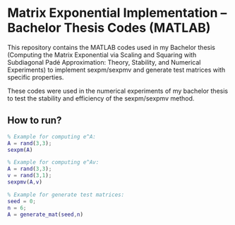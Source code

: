 # Matrix Exponential Implementation – Bachelor Thesis Codes (MATLAB)
This repository contains the MATLAB codes used in my Bachelor thesis (Computing the Matrix Exponential via Scaling and Squaring with Subdiagonal Padé Approximation: Theory, Stability, and Numerical Experiments) to implement sexpm/sexpmv and generate test matrices with specific properties.

These codes were used in the numerical experiments of my bachelor thesis to test the stability and efficiency of the sexpm/sexpmv method.

## How to run?
```matlab
% Example for computing e^A:
A = rand(3,3);
sexpm(A)
```
```matlab
% Example for computing e^Av:
A = rand(3,3);
v = rand(3,1);
sexpmv(A,v)
```
```matlab
% Example for generate test matrices:
seed = 0;
n = 6;
A = generate_mat(seed,n)
```
